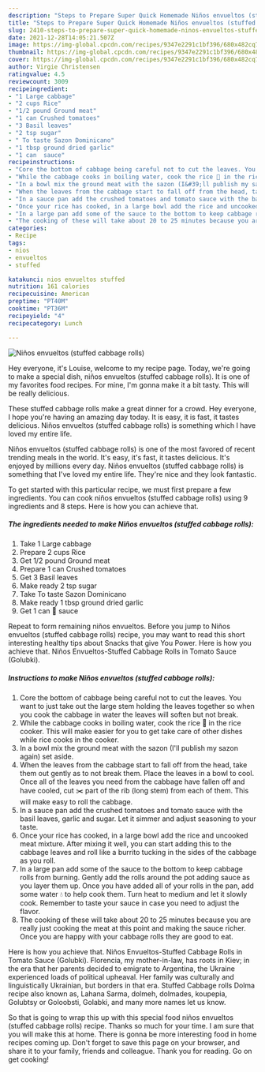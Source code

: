 ```yaml
---
description: "Steps to Prepare Super Quick Homemade Niños envueltos (stuffed cabbage rolls)"
title: "Steps to Prepare Super Quick Homemade Niños envueltos (stuffed cabbage rolls)"
slug: 2410-steps-to-prepare-super-quick-homemade-ninos-envueltos-stuffed-cabbage-rolls
date: 2021-12-28T14:05:21.507Z
image: https://img-global.cpcdn.com/recipes/9347e2291c1bf396/680x482cq70/ninos-envueltos-stuffed-cabbage-rolls-recipe-main-photo.jpg
thumbnail: https://img-global.cpcdn.com/recipes/9347e2291c1bf396/680x482cq70/ninos-envueltos-stuffed-cabbage-rolls-recipe-main-photo.jpg
cover: https://img-global.cpcdn.com/recipes/9347e2291c1bf396/680x482cq70/ninos-envueltos-stuffed-cabbage-rolls-recipe-main-photo.jpg
author: Virgie Christensen
ratingvalue: 4.5
reviewcount: 3009
recipeingredient:
- "1 Large cabbage"
- "2 cups Rice"
- "1/2 pound Ground meat"
- "1 can Crushed tomatoes"
- "3 Basil leaves"
- "2 tsp sugar"
- " To taste Sazon Dominicano"
- "1 tbsp ground dried garlic"
- "1 can  sauce"
recipeinstructions:
- "Core the bottom of cabbage being careful not to cut the leaves. You want to just take out the large stem holding the leaves together so when you cook the cabbage in water the leaves will soften but not break."
- "While the cabbage cooks in boiling water, cook the rice 🍚 in the rice cooker. This will make easier for you to get take care of other dishes while rice cooks in the cooker."
- "In a bowl mix the ground meat with the sazon (I&#39;ll publish my sazon again) set aside."
- "When the leaves from the cabbage start to fall off from the head, take them out gently as to not break them. Place the leaves in a bowl to cool. Once all of the leaves you need from the cabbage have fallen off and have cooled, cut ✂️ part of the rib (long stem) from each of them. This will make easy to roll the cabbage."
- "In a sauce pan add the crushed tomatoes and tomato sauce with the basil leaves, garlic and sugar. Let it simmer and adjust seasoning to your taste."
- "Once your rice has cooked, in a large bowl add the rice and uncooked meat mixture. After mixing it well, you can start adding this to the cabbage leaves and roll like a burrito tucking in the sides of the cabbage as you roll."
- "In a large pan add some of the sauce to the bottom to keep cabbage rolls from burning. Gently add the rolls around the pot adding sauce as you layer them up. Once you have added all of your rolls in the pan, add some water 💧 to help cook them. Turn heat to medium and let it slowly cook. Remember to taste your sauce in case you need to adjust the flavor."
- "The cooking of these will take about 20 to 25 minutes because you are really just cooking the meat at this point and making the sauce richer. Once you are happy with your cabbage rolls they are good to eat."
categories:
- Recipe
tags:
- nios
- envueltos
- stuffed

katakunci: nios envueltos stuffed 
nutrition: 161 calories
recipecuisine: American
preptime: "PT40M"
cooktime: "PT36M"
recipeyield: "4"
recipecategory: Lunch

---
```



![Niños envueltos (stuffed cabbage rolls)](https://img-global.cpcdn.com/recipes/9347e2291c1bf396/680x482cq70/ninos-envueltos-stuffed-cabbage-rolls-recipe-main-photo.jpg)

Hey everyone, it's Louise, welcome to my recipe page. Today, we're going to make a special dish, niños envueltos (stuffed cabbage rolls). It is one of my favorites food recipes. For mine, I'm gonna make it a bit tasty. This will be really delicious.

These stuffed cabbage rolls make a great dinner for a crowd. Hey everyone, I hope you&#39;re having an amazing day today. It is easy, it is fast, it tastes delicious. Niños envueltos (stuffed cabbage rolls) is something which I have loved my entire life.

Niños envueltos (stuffed cabbage rolls) is one of the most favored of recent trending meals in the world. It's easy, it's fast, it tastes delicious. It's enjoyed by millions every day. Niños envueltos (stuffed cabbage rolls) is something that I've loved my entire life. They're nice and they look fantastic.


To get started with this particular recipe, we must first prepare a few ingredients. You can cook niños envueltos (stuffed cabbage rolls) using 9 ingredients and 8 steps. Here is how you can achieve that.

<!--inarticleads1-->

##### The ingredients needed to make Niños envueltos (stuffed cabbage rolls):

1. Take 1 Large cabbage
1. Prepare 2 cups Rice
1. Get 1/2 pound Ground meat
1. Prepare 1 can Crushed tomatoes
1. Get 3 Basil leaves
1. Make ready 2 tsp sugar
1. Take  To taste Sazon Dominicano
1. Make ready 1 tbsp ground dried garlic
1. Get 1 can 🍅 sauce


Repeat to form remaining niños envueltos. Before you jump to Niños envueltos (stuffed cabbage rolls) recipe, you may want to read this short interesting healthy tips about Snacks that give You Power. Here is how you achieve that. Niños Envueltos-Stuffed Cabbage Rolls in Tomato Sauce (Golubki). 

<!--inarticleads2-->

##### Instructions to make Niños envueltos (stuffed cabbage rolls):

1. Core the bottom of cabbage being careful not to cut the leaves. You want to just take out the large stem holding the leaves together so when you cook the cabbage in water the leaves will soften but not break.
1. While the cabbage cooks in boiling water, cook the rice 🍚 in the rice cooker. This will make easier for you to get take care of other dishes while rice cooks in the cooker.
1. In a bowl mix the ground meat with the sazon (I&#39;ll publish my sazon again) set aside.
1. When the leaves from the cabbage start to fall off from the head, take them out gently as to not break them. Place the leaves in a bowl to cool. Once all of the leaves you need from the cabbage have fallen off and have cooled, cut ✂️ part of the rib (long stem) from each of them. This will make easy to roll the cabbage.
1. In a sauce pan add the crushed tomatoes and tomato sauce with the basil leaves, garlic and sugar. Let it simmer and adjust seasoning to your taste.
1. Once your rice has cooked, in a large bowl add the rice and uncooked meat mixture. After mixing it well, you can start adding this to the cabbage leaves and roll like a burrito tucking in the sides of the cabbage as you roll.
1. In a large pan add some of the sauce to the bottom to keep cabbage rolls from burning. Gently add the rolls around the pot adding sauce as you layer them up. Once you have added all of your rolls in the pan, add some water 💧 to help cook them. Turn heat to medium and let it slowly cook. Remember to taste your sauce in case you need to adjust the flavor.
1. The cooking of these will take about 20 to 25 minutes because you are really just cooking the meat at this point and making the sauce richer. Once you are happy with your cabbage rolls they are good to eat.


Here is how you achieve that. Niños Envueltos-Stuffed Cabbage Rolls in Tomato Sauce (Golubki). Florencia, my mother-in-law, has roots in Kiev; in the era that her parents decided to emigrate to Argentina, the Ukraine experienced loads of political upheaval. Her family was culturally and linguistically Ukrainian, but borders in that era. Stuffed Cabbage rolls Dolma recipe also known as, Lahana Sarma, dolmeh, dolmades, koupepia, Golubtsy or Goloobsti, Golabki, and many more names let us know. 

So that is going to wrap this up with this special food niños envueltos (stuffed cabbage rolls) recipe. Thanks so much for your time. I am sure that you will make this at home. There is gonna be more interesting food in home recipes coming up. Don't forget to save this page on your browser, and share it to your family, friends and colleague. Thank you for reading. Go on get cooking!
